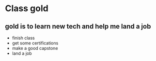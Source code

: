 # Class gold
## gold is to learn new tech and help me land a job

* finish class
* get some certifications 
* make a good capstone
* land a job